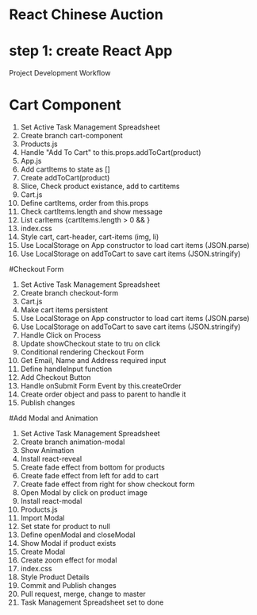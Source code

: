 # React Chinese Auction

# step 1: create React App

Project Development Workflow



# Cart Component
1. Set Active Task Management Spreadsheet
2. Create branch cart-component
3. Products.js
4. Handle "Add To Cart" to this.props.addToCart(product)
5. App.js
6. Add cartItems to state as []
7. Create addToCart(product)
8. Slice, Check product existance, add to cartitems
9. Cart.js
10. Define cartItems, order from this.props
11. Check cartItems.length and show message
12. List carItems {cartItems.length > 0 && }
13. index.css
14. Style cart, cart-header, cart-items (img, li)
15. Use LocalStorage on App constructor to load cart items (JSON.parse)
16. Use LocalStorage on addToCart to save cart items (JSON.stringify)

#Checkout Form
1. Set Active Task Management Spreadsheet
2. Create branch checkout-form
3. Cart.js
4. Make cart items persistent
5. Use LocalStorage on App constructor to load cart items (JSON.parse)
6. Use LocalStorage on addToCart to save cart items (JSON.stringify)
7. Handle Click on Process
8. Update showCheckout state to tru on click
9. Conditional rendering Checkout Form
10. Get Email, Name and Address required input
11. Define handleInput function
12. Add Checkout Button
13. Handle onSubmit Form Event by this.createOrder
14. Create order object and pass to parent to handle it
15. Publish changes

#Add Modal and Animation
1. Set Active Task Management Spreadsheet
2. Create branch animation-modal
3. Show Animation
4. Install react-reveal
5. Create fade effect from bottom for products
6. Create fade effect from left for add to cart
7. Create fade effect from right for show checkout form
8. Open Modal by click on product image
9. Install react-modal
10. Products.js
11. Import Modal
12. Set state for product to null
13. Define openModal and closeModal
14. Show Modal if product exists
15. Create Modal
16. Create zoom effect for modal
17. index.css
18. Style Product Details
19. Commit and Publish changes
20. Pull request, merge, change to master
21. Task Management Spreadsheet set to done





